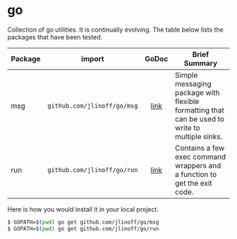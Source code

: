 # go
Collection of go utilities. It is continually evolving. The table below lists the packages that have been tested.

| Package | import | GoDoc | Brief Summary |
| ------- | ------ | :-----: | ------------- |
| msg     | `github.com/jlinoff/go/msg` | [link](https://godoc.org/github.com/jlinoff/go/msg) | Simple messaging package with flexible formatting that can be used to write to multiple sinks. |
| run     | `github.com/jlinoff/go/run` | [link](https://godoc.org/github.com/jlinoff/go/run) | Contains a few exec command wrappers and a function to get the exit code. |

Here is how you would install it in your local project.

```bash
$ GOPATH=$(pwd) go get github.com/jlinoff/go/msg
$ GOPATH=$(pwd) go get github.com/jlinoff/go/run
```
